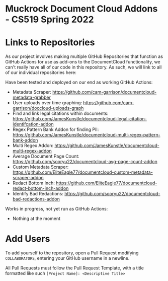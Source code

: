 # Muckrock Document Cloud Addons - CS519 Spring 2022

# Links to Repositories

As our project involves making multiple GitHub Repositories that function as GitHub Actions for use as add-ons to the DocumentCloud functionality, 
we can't really have all of our code in this repository. As such, we will link to all of our individual repositories here:

Have been tested and deployed on our end as working GitHub Actions:

- Metadata Scraper: https://github.com/cam-garrison/documentcloud-metadata-grabber
- User uploads over time graphing: https://github.com/cam-garrison/doccloud-uploads-graph
- Find and link legal citations within documents: https://github.com/JamesKunstle/documentcloud-legal-citation-identifcation-addon 
- Regex Pattern Bank Addon for finding PII: https://github.com/JamesKunstle/documentcloud-multi-regex-pattern-bank-addon
- Multi Regex Addon: https://github.com/JamesKunstle/documentcloud-multi-regex-addon 
- Average Document Page Count: https://github.com/sooryu22/documentcloud-avg-page-count-addon
- Custom Metadata Scraper: https://github.com/EliteEagle77/documentcloud-custom-metadata-scraper-addon
- Redact Bottom Inch: https://github.com/EliteEagle77/documentcloud-redact-bottom-inch-addon
- Identify Bad Redactions: https://github.com/sooryu22/documentcloud-bad-redactions-addon

Works in progress, not yet run as GitHub Actions:
- Nothing at the moment

# Add Users
To add yourself to the repository, open a Pull Request modifying `COLLABORATORS`, entering your GitHub username in a newline.

All Pull Requests must follow the Pull Request Template, with a title formatted like such `[Project Name]: <Descriptive Title>`
